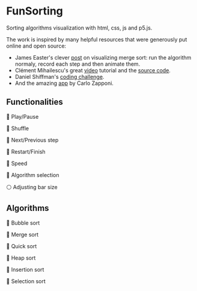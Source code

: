 # FunSorting
Sorting algorithms visualization with html, css, js and p5.js.

The work is inspired by many helpful resources that were generously put online and open source:

- James Easter's clever [post](https://dev.to/jameseaster/visualizing-merge-sort-3mnc) on visualizing merge sort: run the algorithm normaly, record each step and then animate them.
- Clément Mihailescu's great [video](https://youtu.be/pFXYym4Wbkc) tutorial and the [source code](https://github.com/clementmihailescu/Sorting-Visualizer-Tutorial).
- Daniel Shiffman's [coding challenge](https://thecodingtrain.com/CodingChallenges/114-bubble-sort.html).
- And the amazing [app](http://sorting.at/) by Carlo Zapponi.

## Functionalities
:radio_button: Play/Pause

:radio_button: Shuffle

:radio_button: Next/Previous step

:radio_button: Restart/Finish

:radio_button: Speed

:radio_button: Algorithm selection

:white_circle: Adjusting bar size

## Algorithms
:radio_button: Bubble sort

:radio_button: Merge sort

:radio_button: Quick sort

:radio_button: Heap sort

:radio_button: Insertion sort

:radio_button: Selection sort
